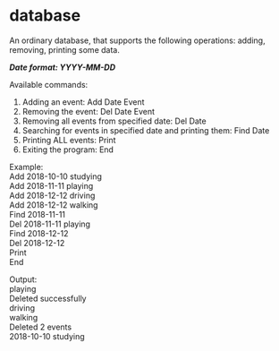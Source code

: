 # database
An ordinary database, that supports the following operations: adding, removing, printing some data.

***Date format: YYYY-MM-DD***

Available commands:
1) Adding an event: Add Date Event
2) Removing the event: Del Date Event
3) Removing all events from specified date: Del Date
4) Searching for events in specified date and printing them: Find Date
5) Printing ALL events: Print
6) Exiting the program: End

Example:  
Add 2018-10-10 studying  
Add 2018-11-11 playing  
Add 2018-12-12 driving  
Add 2018-12-12 walking  
Find 2018-11-11  
Del 2018-11-11 playing  
Find 2018-12-12  
Del 2018-12-12  
Print  
End  

Output:  
playing  
Deleted successfully  
driving  
walking  
Deleted 2 events  
2018-10-10 studying  
